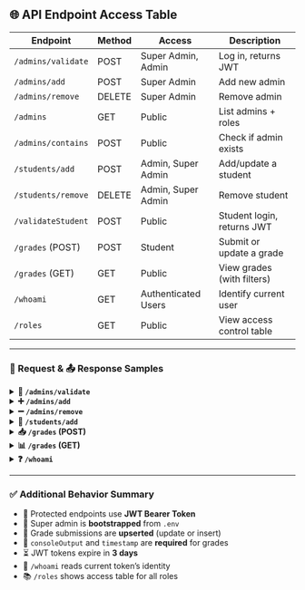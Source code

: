 ## 🌐 API Endpoint Access Table

| Endpoint             | Method | Access               | Description                    |
|----------------------|--------|----------------------|--------------------------------|
| `/admins/validate`   | POST   | Super Admin, Admin   | Log in, returns JWT            |
| `/admins/add`        | POST   | Super Admin          | Add new admin                  |
| `/admins/remove`     | DELETE | Super Admin          | Remove admin                   |
| `/admins`            | GET    | Public               | List admins + roles            |
| `/admins/contains`   | POST   | Public               | Check if admin exists          |
| `/students/add`      | POST   | Admin, Super Admin   | Add/update a student           |
| `/students/remove`   | DELETE | Admin, Super Admin   | Remove student                 |
| `/validateStudent`   | POST   | Public               | Student login, returns JWT     |
| `/grades` (POST)     | POST   | Student              | Submit or update a grade       |
| `/grades` (GET)      | GET    | Public               | View grades (with filters)     |
| `/whoami`            | GET    | Authenticated Users  | Identify current user          |
| `/roles`             | GET    | Public               | View access control table      |

---

### 📨 Request & 📤 Response Samples

<details>
<summary><strong>🔐 <code>/admins/validate</code></strong></summary>

**Request:**
```json
{ "name": "ali", "password": "admin123" }
```

**Response:**
```json
{ "success": true, "token": "jwt..." }
```
</details>

<details>
<summary><strong>➕ <code>/admins/add</code></strong></summary>

**Request:**
```json
{ "name": "nour", "password": "pass123" }
```

**Response:**
```json
{ "message": "Admin added/updated" }
```
</details>

<details>
<summary><strong>➖ <code>/admins/remove</code></strong></summary>

**Request:**
```json
{ "name": "nour" }
```

**Response:**
```json
{ "message": "Admin removed" }
```
</details>

<details>
<summary><strong>👥 <code>/students/add</code></strong></summary>

**Request:**
```json
{
  "id": "student123",
  "password": "studpass",
  "email": "student@example.com",
  "admin": "nour",
  "paid": false,
  "paymentLink": "https://...",
  "active": false,
  "createdAt": "2025-04-04T00:00:00Z",
  "paymentDate": null
}
```

**Response:**
```json
{ "message": "Student added/updated" }
```
</details>

<details>
<summary><strong>📥 <code>/grades</code> (POST)</strong></summary>

**Request:**
```json
{
  "studentId": "student123",
  "course": "CourseA",
  "assignment": "Assignment-1",
  "grade": "5/5",
  "consoleOutput": "Grader output...",
  "timestamp": "2025-04-02T12:00:00Z",
  "admin": "nour"
}
```

**Response:**
```json
{
  "message": "Grade submitted successfully",
  "upserted": true
}
```
</details>

<details>
<summary><strong>📊 <code>/grades</code> (GET)</strong></summary>

**Request (Query Params):**
```
?studentId=student123&admin=nour
```

**Response:**
```json
[
  {
    "studentId": "student123",
    "course": "CourseA",
    "assignment": "Assignment-1",
    "grade": "5/5",
    "consoleOutput": "...",
    "timestamp": "...",
    "admin": "nour"
  }
]
```
</details>

<details>
<summary><strong>❓ <code>/whoami</code></strong></summary>

**Response:**
```json
{ "user": "nour", "role": "admin" }
```
</details>

---

### ✅ Additional Behavior Summary

- 🔐 Protected endpoints use **JWT Bearer Token**
- 🧠 Super admin is **bootstrapped** from `.env`
- 🔁 Grade submissions are **upserted** (update or insert)
- 🧪 `consoleOutput` and `timestamp` are **required** for grades
- ⏳ JWT tokens expire in **3 days**
- 🧭 `/whoami` reads current token’s identity
- 📚 `/roles` shows access table for all roles

